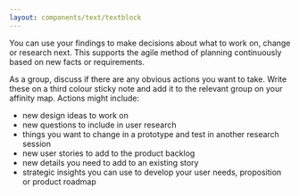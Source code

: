 ```yaml
---
layout: components/text/textblock
---
```

You can use your findings to make decisions about what to work on, change or research next. This supports the agile method of planning continuously based on new facts or requirements.

As a group, discuss if there are any obvious actions you want to take. Write these on a third colour sticky note and add it to the relevant group on your affinity map. Actions might include:
- new design ideas to work on
- new questions to include in user research
- things you want to change in a prototype and test in another research session
- new user stories to add to the product backlog
- new details you need to add to an existing story
- strategic insights you can use to develop your user needs, proposition or product roadmap
